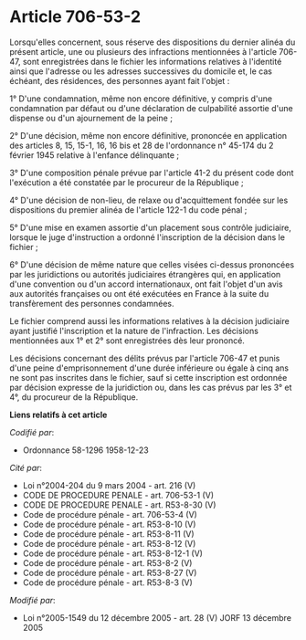 # Article 706-53-2

Lorsqu'elles concernent, sous réserve des dispositions du dernier alinéa du présent article, une ou plusieurs des infractions
mentionnées à l'article 706-47, sont enregistrées dans le fichier les informations relatives à l'identité ainsi que l'adresse
ou les adresses successives du domicile et, le cas échéant, des résidences, des personnes ayant fait l'objet :

1° D'une condamnation, même non encore définitive, y compris d'une condamnation par défaut ou d'une déclaration de
culpabilité assortie d'une dispense ou d'un ajournement de la peine ;

2° D'une décision, même non encore définitive, prononcée en application des articles 8, 15, 15-1, 16, 16 bis et 28 de
l'ordonnance n° 45-174 du 2 février 1945 relative à l'enfance délinquante ;

3° D'une composition pénale prévue par l'article 41-2 du présent code dont l'exécution a été constatée par le procureur de la
République ;

4° D'une décision de non-lieu, de relaxe ou d'acquittement fondée sur les dispositions du premier alinéa de l'article 122-1
du code pénal ;

5° D'une mise en examen assortie d'un placement sous contrôle judiciaire, lorsque le juge d'instruction a ordonné
l'inscription de la décision dans le fichier ;

6° D'une décision de même nature que celles visées ci-dessus prononcées par les juridictions ou autorités judiciaires
étrangères qui, en application d'une convention ou d'un accord internationaux, ont fait l'objet d'un avis aux autorités
françaises ou ont été exécutées en France à la suite du transfèrement des personnes condamnées.

Le fichier comprend aussi les informations relatives à la décision judiciaire ayant justifié l'inscription et la nature de
l'infraction. Les décisions mentionnées aux 1° et 2° sont enregistrées dès leur prononcé.

Les décisions concernant des délits prévus par l'article 706-47 et punis d'une peine d'emprisonnement d'une durée inférieure
ou égale à cinq ans ne sont pas inscrites dans le fichier, sauf si cette inscription est ordonnée par décision expresse de la
juridiction ou, dans les cas prévus par les 3° et 4°, du procureur de la République.

**Liens relatifs à cet article**

_Codifié par_:

  - Ordonnance 58-1296 1958-12-23

_Cité par_:

  - Loi n°2004-204 du 9 mars 2004 - art. 216 (V)
  - CODE DE PROCEDURE PENALE - art. 706-53-1 (V)
  - CODE DE PROCEDURE PENALE - art. R53-8-30 (V)
  - Code de procédure pénale - art. 706-53-4 (V)
  - Code de procédure pénale - art. R53-8-10 (V)
  - Code de procédure pénale - art. R53-8-11 (V)
  - Code de procédure pénale - art. R53-8-12 (V)
  - Code de procédure pénale - art. R53-8-12-1 (V)
  - Code de procédure pénale - art. R53-8-2 (V)
  - Code de procédure pénale - art. R53-8-27 (V)
  - Code de procédure pénale - art. R53-8-3 (V)

_Modifié par_:

  - Loi n°2005-1549 du 12 décembre 2005 - art. 28 (V) JORF 13 décembre 2005
